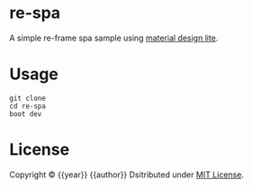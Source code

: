 # re-spa

A simple re-frame spa sample using [material design lite](http://getmdl.io).

# Usage
```
git clone
cd re-spa
boot dev
```
# License

Copyright © {{year}} {{author}}
Dsitributed under [MIT License](https://opensource.org/licenses/MIT).
